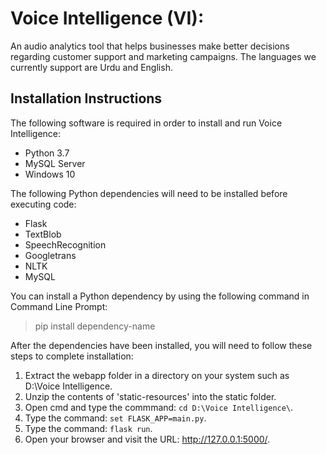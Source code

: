 # Voice Intelligence (VI):
An audio analytics tool that helps businesses make better decisions regarding customer support and marketing campaigns. The languages we currently support are Urdu and English.

## Installation Instructions
The following software is required in order to install and run Voice Intelligence:
- Python 3.7
- MySQL Server
- Windows 10

The following Python dependencies will need to be installed before executing code:
- Flask
- TextBlob
- SpeechRecognition
- Googletrans
- NLTK
- MySQL

You can install a Python dependency by using the following command in Command Line Prompt:
> pip install dependency-name

After the dependencies have been installed, you will need to follow these steps to complete installation:
1. Extract the webapp folder in a directory on your system such as D:\Voice Intelligence\.
2. Unzip the contents of 'static-resources' into the static folder.
3. Open cmd and type the commmand: ```cd D:\Voice Intelligence\```.
4. Type the command: ```set FLASK_APP=main.py```.
5. Type the command: ```flask run```.
6. Open your browser and visit the URL: http://127.0.0.1:5000/.


